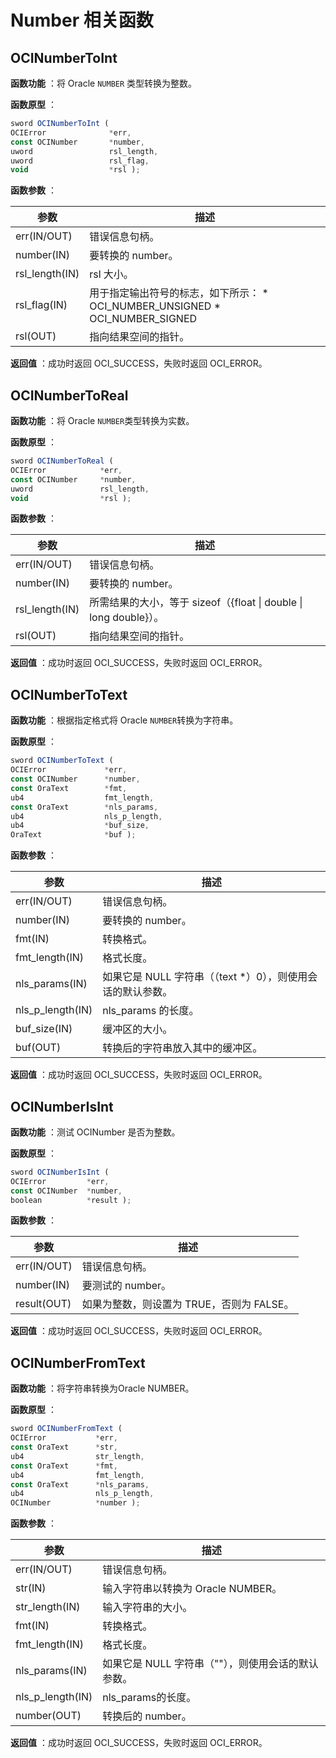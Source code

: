 Number 相关函数 
================================



OCINumberToInt 
-----------------------

**函数功能** ：将 Oracle ​`NUMBER` 类型转换为整数。

**函数原型** ：

```javascript
sword OCINumberToInt ( 
OCIError              *err,
const OCINumber       *number,
uword                 rsl_length,
uword                 rsl_flag,
void                  *rsl );
```



**函数参数** ：


|     **参数**     |                                                                                **描述**                                                                                |
|----------------|----------------------------------------------------------------------------------------------------------------------------------------------------------------------|
| err(IN/OUT)    | 错误信息句柄。                                                                                                                                                              |
| number(IN)     | 要转换的 number。                                                                                                                                                         |
| rsl_length(IN) | rsl 大小。                                                                                                                                                              |
| rsl_flag(IN)   | 用于指定输出符号的标志，如下所示： * OCI_NUMBER_UNSIGNED   *  OCI_NUMBER_SIGNED    |
| rsl(OUT)       | 指向结果空间的指针。                                                                                                                                                           |



**返回值** ：成功时返回 OCI_SUCCESS，失败时返回 OCI_ERROR。

OCINumberToReal 
------------------------

**函数功能** ：将 Oracle ​`NUMBER`​ 类型转换为实数。

**函数原型** ：

```javascript
sword OCINumberToReal ( 
OCIError            *err,
const OCINumber     *number,
uword               rsl_length,
void                *rsl );
```



**函数参数** ：


|     **参数**     |                        **描述**                        |
|----------------|------------------------------------------------------|
| err(IN/OUT)    | 错误信息句柄。                                              |
| number(IN)     | 要转换的 number。                                         |
| rsl_length(IN) | 所需结果的大小，等于 sizeof（{float \| double \| long double}）。 |
| rsl(OUT)       | 指向结果空间的指针。                                           |



**返回值** ：成功时返回 OCI_SUCCESS，失败时返回 OCI_ERROR。

OCINumberToText 
------------------------

**函数功能** ：根据指定格式将 Oracle ​`NUMBER`​ 转换为字符串。

**函数原型** ：

```javascript
sword OCINumberToText ( 
OCIError             *err,
const OCINumber      *number,
const OraText        *fmt,
ub4                  fmt_length,
const OraText        *nls_params,
ub4                  nls_p_length,
ub4                  *buf_size,
OraText              *buf );
```



**函数参数** ：


|      **参数**      |                **描述**                 |
|------------------|---------------------------------------|
| err(IN/OUT)      | 错误信息句柄。                               |
| number(IN)       | 要转换的 number。                          |
| fmt(IN)          | 转换格式。                                 |
| fmt_length(IN)   | 格式长度。                                 |
| nls_params(IN)   | 如果它是 NULL 字符串（（text \*）0），则使用会话的默认参数。 |
| nls_p_length(IN) | nls_params 的长度。                       |
| buf_size(IN)     | 缓冲区的大小。                               |
| buf(OUT)         | 转换后的字符串放入其中的缓冲区。                      |



**返回值** ：成功时返回 OCI_SUCCESS，失败时返回 OCI_ERROR。

OCINumberIsInt 
-----------------------

**函数功能** ：测试 OCINumber 是否为整数。

**函数原型** ：

```javascript
sword OCINumberIsInt ( 
OCIError         *err,
const OCINumber  *number,
boolean          *result );
```



**函数参数** ：


|   **参数**    |           **描述**           |
|-------------|----------------------------|
| err(IN/OUT) | 错误信息句柄。                    |
| number(IN)  | 要测试的 number。               |
| result(OUT) | 如果为整数，则设置为 TRUE，否则为 FALSE。 |



**返回值** ：成功时返回 OCI_SUCCESS，失败时返回 OCI_ERROR。

OCINumberFromText 
--------------------------

**函数功能** ：将字符串转换为Oracle NUMBER。

**函数原型** ：

```javascript
sword OCINumberFromText ( 
OCIError           *err,
const OraText      *str,
ub4                str_length,
const OraText      *fmt,
ub4                fmt_length,
const OraText      *nls_params,
ub4                nls_p_length,
OCINumber          *number );
```



**函数参数** ：


|      **参数**      |            **描述**             |
|------------------|-------------------------------|
| err(IN/OUT)      | 错误信息句柄。                       |
| str(IN)          | 输入字符串以转换为 Oracle NUMBER。      |
| str_length(IN)   | 输入字符串的大小。                     |
| fmt(IN)          | 转换格式。                         |
| fmt_length(IN)   | 格式长度。                         |
| nls_params(IN)   | 如果它是 NULL 字符串（""），则使用会话的默认参数。 |
| nls_p_length(IN) | nls_params的长度。                |
| number(OUT)      | 转换后的 number。                  |



**返回值** ：成功时返回 OCI_SUCCESS，失败时返回 OCI_ERROR。
